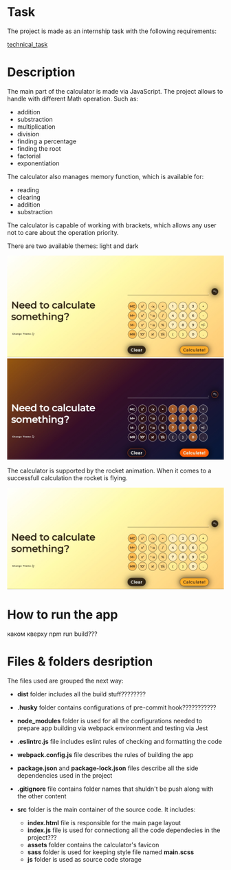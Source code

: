 # Task

The project is made as an internship task with the following requirements:

[technical_task](https://github.com/hannakot62/calculator/blob/main/for_readme/task.pdf)

# Description

The main part of the calculator is made via JavaScript. The project allows to handle with different Math operation. Such as:

- addition
- substraction
- multiplication
- division
- finding a percentage
- finding the root
- factorial
- exponentiation

The calculator also manages memory function, which is available for:

- reading
- clearing
- addition
- substraction

The calculator is capable of working with brackets, which allows any user not to care about the operation priority.

There are two available themes: light and dark

![light-theme](https://raw.githubusercontent.com/hannakot62/calculator/main/for_readme/light.jpg "light-theme")
![dark-theme](https://raw.githubusercontent.com/hannakot62/calculator/main/for_readme/dark.jpg "dark-theme")

The calculator is supported by the rocket animation. When it comes to a successfull calculation the rocket is flying.

![rocket](https://raw.githubusercontent.com/hannakot62/calculator/main/for_readme/light.jpg "rocket")

# How to run the app

каком кверху
npm run build???

# Files & folders desription

The files used are grouped the next way:

- **dist** folder includes all the build stuff????????

* **.husky** folder contains configurations of pre-commit hook???????????

- **node_modules** folder is used for all the configurations needed to prepare app building via webpack environment and testing via Jest

* **.eslintrc.js** file includes eslint rules of checking and formatting the code

* **webpack.config.js** file describes the rules of building the app

* **package.json** and **package-lock.json** files describe all the side dependencies used in the project

* **.gitignore** file contains folder names that shuldn't be push along with the other content

* **src** folder is the main container of the source code. It includes:

  - **index.html** file is responsible for the main page layout
  - **index.js** file is used for connectiong all the code dependecies in the project???
  - **assets** folder contains the calculator's favicon
  - **sass** folder is used for keeping style file named **main.scss**
  - **js** folder is used as source code storage
